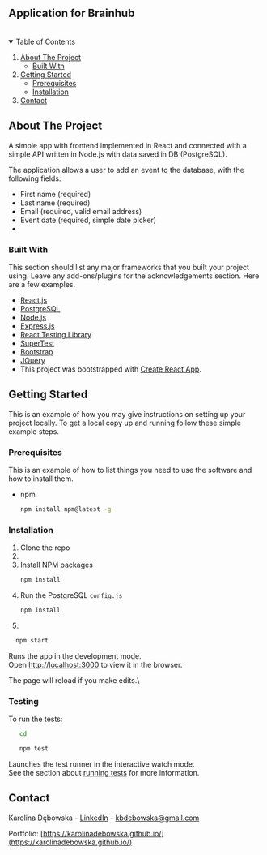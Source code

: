 ## Application for Brainhub

<br />

<!-- TABLE OF CONTENTS -->
<details open="open">
  <summary>Table of Contents</summary>
  <ol>
    <li>
      <a href="#about-the-project">About The Project</a>
      <ul>
        <li><a href="#built-with">Built With</a></li>
      </ul>
    </li>
    <li>
      <a href="#getting-started">Getting Started</a>
      <ul>
        <li><a href="#prerequisites">Prerequisites</a></li>
        <li><a href="#installation">Installation</a></li>
      </ul>
    </li>
    <li><a href="#contact">Contact</a></li>
  </ol>
</details>

<!-- ABOUT THE PROJECT -->
## About The Project

A simple app with frontend implemented in React and connected with a simple API written in Node.js with data saved in DB (PostgreSQL).

The application allows a user to add an event to the database, with the following fields:
* First name (required)
* Last name (required)
* Email (required, valid email address)
* Event date (required, simple date picker)
* 
### Built With

This section should list any major frameworks that you built your project using. Leave any add-ons/plugins for the acknowledgements section. Here are a few examples.
* [React.js](https://reactjs.org/)
* [PostgreSQL](https://www.postgresql.org/)
* [Node.js](https://nodejs.org/en/)
* [Express.js](https://expressjs.com/)
* [React Testing Library](https://testing-library.com/docs/react-testing-library/intro/)
* [SuperTest](https://www.npmjs.com/package/supertest)
* [Bootstrap](https://getbootstrap.com)
* [JQuery](https://jquery.com)
* This project was bootstrapped with [Create React App](https://github.com/facebook/create-react-app).

<!-- GETTING STARTED -->
## Getting Started

This is an example of how you may give instructions on setting up your project locally.
To get a local copy up and running follow these simple example steps.

### Prerequisites

This is an example of how to list things you need to use the software and how to install them.
* npm
  ```sh
  npm install npm@latest -g
  ```

### Installation

1. Clone the repo
2. 
3. Install NPM packages
   ```sh
   npm install
   ```
3. Run the PostgreSQL `config.js`
   ```sh
   npm install
   ```
4.
 ```sh
   npm start
   ```

Runs the app in the development mode.\
Open [http://localhost:3000](http://localhost:3000) to view it in the browser.

The page will reload if you make edits.\

### Testing

To run the tests:
```sh
   cd 
   ```
```sh
   npm test
   ```
   Launches the test runner in the interactive watch mode.\
See the section about [running tests](https://facebook.github.io/create-react-app/docs/running-tests) for more information.

<!-- CONTACT -->
## Contact

Karolina Dębowska - [LinkedIn](https://www.linkedin.com/in/karolinadebowska/) - kbdebowska@gmail.com

Portfolio: [https://karolinadebowska.github.io/](https://karolinadebowska.github.io/)
